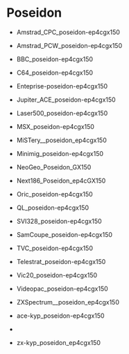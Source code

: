 # Poseidon

- Amstrad_CPC_poseidon-ep4cgx150 

- Amstrad_PCW_poseidon-ep4cgx150

- BBC_poseidon-ep4cgx150

- C64_poseidon-ep4cgx150

- Enteprise-poseidon-ep4cgx150

- Jupiter_ACE_poseidon-ep4cgx150

- Laser500_poseidon-ep4cgx150

- MSX_poseidon-ep4cgx150

- MiSTery__poseidon_ep4cgx150

- Minimig_poseidon-ep4cgx150

- NeoGeo_Poseidon_GX150

- Next186_Poseidon_ep4cGX150

- Oric_poseidon-ep4cgx150

- QL_poseidon-ep4cgx150

- SVI328_poseidon-ep4cgx150

- SamCoupe_poseidon-ep4cgx150

- TVC_poseidon-ep4cgx150

- Telestrat_poseidon-ep4cgx150

- Vic20_poseidon-ep4cgx150

- Videopac_poseidon-ep4cgx150

- ZXSpectrum__poseidon_ep4cgx150

- ace-kyp_poseidon-ep4cgx150
- 
- zx-kyp_poseidon_ep4cgx150
